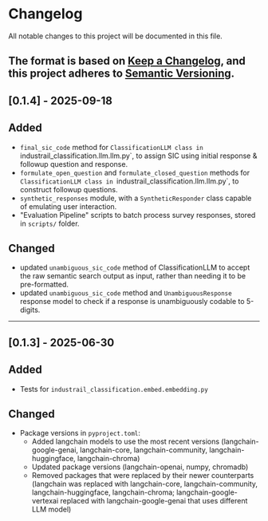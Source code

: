 # Changelog

All notable changes to this project will be documented in this file.

The format is based on [Keep a Changelog](https://keepachangelog.com/en/1.0.0/), and this project adheres to
[Semantic Versioning](https://semver.org/spec/v2.0.0.html).
---
## [0.1.4] - 2025-09-18

## Added
- `final_sic_code` method for `ClassificationLLM class in `industrail_classification.llm.llm.py`, to assign SIC using initial response & followup question and response.
- `formulate_open_question` and `formulate_closed_question` methods for  `ClassificationLLM class in `industrail_classification.llm.llm.py`, to construct followup questions.
- `synthetic_responses` module, with a `SyntheticResponder` class capable of emulating user interaction.
- "Evaluation Pipeline" scripts to batch process survey responses, stored in `scripts/` folder.

## Changed
- updated `unambiguous_sic_code` method of ClassificationLLM to accept the raw semantic search output as input, rather than needing it to be pre-formatted.
- updated `unambiguous_sic_code` method and `UnambiguousResponse` response model to check if a response is unambiguously codable to 5-digits.

---
## [0.1.3] - 2025-06-30

## Added
- Tests for `industrail_classification.embed.embedding.py`

## Changed
- Package versions in `pyproject.toml`:
    - Added langchain models to use the most recent versions (langchain-google-genai, langchain-core, langchain-community, langchain-huggingface, langchain-chroma)
    - Updated package versions (langchain-openai, numpy, chromadb)
    - Removed packages that were replaced by their newer counterparts (langchain was replaced with langchain-core, langchain-community, langchain-huggingface, langchain-chroma; langchain-google-vertexai replaced with langchain-google-genai that uses different LLM model)


